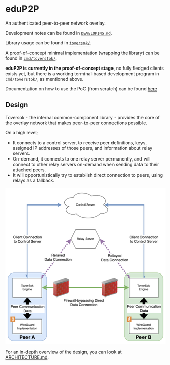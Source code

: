 # eduP2P

An authenticated peer-to-peer network overlay.

Development notes can be found in [`DEVELOPING.md`](./DEVELOPING.md).

Library usage can be found in [`toversok/`](./toversok/README.md).

A proof-of-concept minimal implementation (wrapping the library) can be found in [`cmd/toverstok/`](./cmd/toverstok/README.md).

**eduP2P is currently in the proof-of-concept stage**, no fully fledged clients exists yet, but there is a working
terminal-based development program in `cmd/toverstok/`, as mentioned above.

Documentation on how to use the PoC (from scratch) can be found [here](./docs/trying_out_poc.md)

## Design

Toversok - the internal common-component library - provides the core of the overlay network that makes peer-to-peer connections possible.

On a high level;
- It connects to a control server, to receive peer definitions, keys, assigned IP addresses of those peers, and information about relay servers.
- On-demand, it connects to one relay server permanently, and will connect to other relay servers on-demand when sending data to their attached peers.
- It will opportunistically try to establish direct connection to peers, using relays as a fallback.

![](./docs/high_level.png)

For an in-depth overview of the design, you can look at [ARCHITECTURE.md](./ARCHITECTURE.md).
